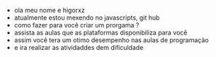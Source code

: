 - ola meu nome e higorxz
- atualmente estou mexendo no javascripts, git hub
- como fazer para você criar um prorgama ? 
- assista as aulas que as plataformas disponibiliza para você
- assim você tera um otimo desempenho nas aulas de programação
- e ira realizar as atividaddes dem dificuldade 
